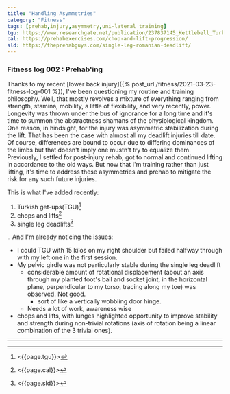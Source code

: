 ```yaml
---
title: "Handling Asymmetries"
category: "Fitness"
tags: [prehab,injury,asymmetry,uni-lateral training]
tgu: https://www.researchgate.net/publication/237837145_Kettlebell_Turkish_Get-Up_Training_Tool_for_Injury_Prevention_and_Performance_Enhancement
cal: https://prehabexercises.com/chop-and-lift-progression/
sld: https://theprehabguys.com/single-leg-romanian-deadlift/
---
```


### Fitness log 002 : Prehab'ing

Thanks to my recent [lower back injury]({% post_url /fitness/2021-03-23-fitness-log-001 %}), I've been questioning my routine and training philosophy. Well, that mostly revolves a mixture of everything ranging from strength, stamina, mobility, a little of flexibility, and very recently, power. Longevity was thrown under the bus of ignorance for a long time and it's time to summon the abstractness shamans of the physiological kingdom.  
One reason, in hindsight, for the injury was asymmetric stabilization during the lift. That has been the case with almost all my deadlift injuries till date. Of course, differences are bound to occur due to differing dominances of the limbs but that doesn't imply one mustn't try to equalize them.  
Previously, I settled for post-injury rehab, got to normal and continued lifting in accordance to the old ways. But now that I'm training rather than just lifting, it's time to address these asymmetries and prehab to mitigate the risk for any such future injuries.  

This is what I've added recently: 
1. Turkish get-ups(TGU)[^TGU]
2. chops and lifts[^CAL]
3. single leg deadlifts[^SLD]

.. And I'm already noticing the issues:
 - I could TGU with 15 kilos on my right shoulder but failed halfway through with my left one in the first session.
 - My pelvic girdle was not particularly stable during the single leg deadlift
    - considerable amount of rotational displacement (about an axis through my planted foot's ball and socket joint, in the horizontal plane, perpendicular to my torso, tracing along my toe) was observed. Not good.
        - sort of like a vertically wobbling door hinge.
    - Needs a lot of work, awareness wise
 - chops and lifts, with lunges highlighted opportunity to improve stability and strength during non-trivial rotations (axis of rotation being a linear combination of the 3 trivial ones).

---

[^TGU]: <{{page.tgu}}>
[^CAL]: <{{page.cal}}>
[^SLD]: <{{page.sld}}>
